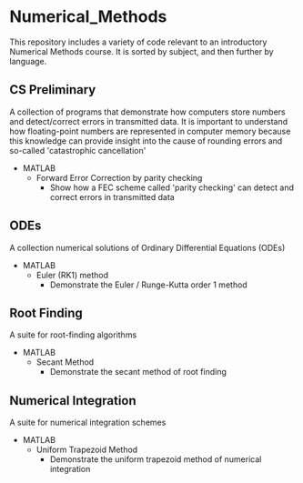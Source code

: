 # Numerical_Methods
This repository includes a variety of code relevant to an introductory Numerical Methods course. It is sorted by subject, and then further by language.

## CS Preliminary

A collection of programs that demonstrate how computers store numbers and detect/correct errors in transmitted data. It is important to understand how floating-point numbers are represented in computer memory because this knowledge can provide insight into the cause of rounding errors and so-called 'catastrophic cancellation'
  - MATLAB
    - Forward Error Correction by parity checking
      - Show how a FEC scheme called 'parity checking' can detect and correct errors in transmitted data

## ODEs

A collection numerical solutions of Ordinary Differential Equations (ODEs) 
  - MATLAB
    - Euler (RK1) method
      - Demonstrate the Euler / Runge-Kutta order 1 method

## Root Finding

  A suite for root-finding algorithms
  - MATLAB 
    - Secant Method
      - Demonstrate the secant method of root finding
    
## Numerical Integration

  A suite for numerical integration schemes
  - MATLAB
    - Uniform Trapezoid Method
      - Demonstrate the uniform trapezoid method of numerical integration
